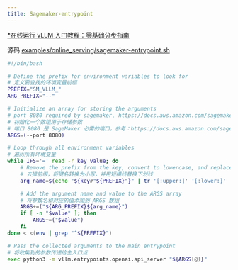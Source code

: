 ```yaml
---
title: Sagemaker-entrypoint
---
```


[\*在线运行 vLLM 入门教程：零基础分步指南](https://openbayes.com/console/public/tutorials/rXxb5fZFr29?utm_source=vLLM-CNdoc&utm_medium=vLLM-CNdoc-V1&utm_campaign=vLLM-CNdoc-V1-25ap)

源码 [examples/online_serving/sagemaker-entrypoint.sh](https://github.com/vllm-project/vllm/blob/main/examples/online_serving/sagemaker-entrypoint.sh)

```bash
#!/bin/bash

# Define the prefix for environment variables to look for
# 定义要查找的环境变量前缀
PREFIX="SM_VLLM_"
ARG_PREFIX="--"

# Initialize an array for storing the arguments
# port 8080 required by sagemaker, https://docs.aws.amazon.com/sagemaker/latest/dg/your-algorithms-inference-code.html#your-algorithms-inference-code-container-response
# 初始化一个数组用于存储参数
# 端口 8080 是 SageMaker 必需的端口，参考：https://docs.aws.amazon.com/sagemaker/latest/dg/your-algorithms-inference-code.html#your-algorithms-inference-code-container-response
ARGS=(--port 8080)

# Loop through all environment variables
# 遍历所有环境变量
while IFS='=' read -r key value; do
    # Remove the prefix from the key, convert to lowercase, and replace underscores with dashes
    # 去掉前缀，将键名转换为小写，并用短横线替换下划线
    arg_name=$(echo "${key#"${PREFIX}"}" | tr '[:upper:]' '[:lower:]' | tr '_' '-')

    # Add the argument name and value to the ARGS array
    # 将参数名和对应的值添加到 ARGS 数组
    ARGS+=("${ARG_PREFIX}${arg_name}")
    if [ -n "$value" ]; then
        ARGS+=("$value")
    fi
done < <(env | grep "^${PREFIX}")

# Pass the collected arguments to the main entrypoint
# 将收集到的参数传递给主入口点
exec python3 -m vllm.entrypoints.openai.api_server "${ARGS[@]}"
```
